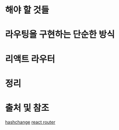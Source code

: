 # 해야 할 것들
# 라우팅을 구현하는 단순한 방식
# 리액트 라우터
# 정리
# 출처 및 참조
[hashchange](https://developer.mozilla.org/ko/docs/Web/API/WindowEventHandlers/onhashchange)
[react router](https://github.com/reactjs/react-router)